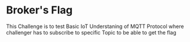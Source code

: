 # Broker's Flag

This Challenge is to test Basic IoT Understaning of MQTT Protocol where challenger has to subscribe to specific Topic to be able to get the flag 

